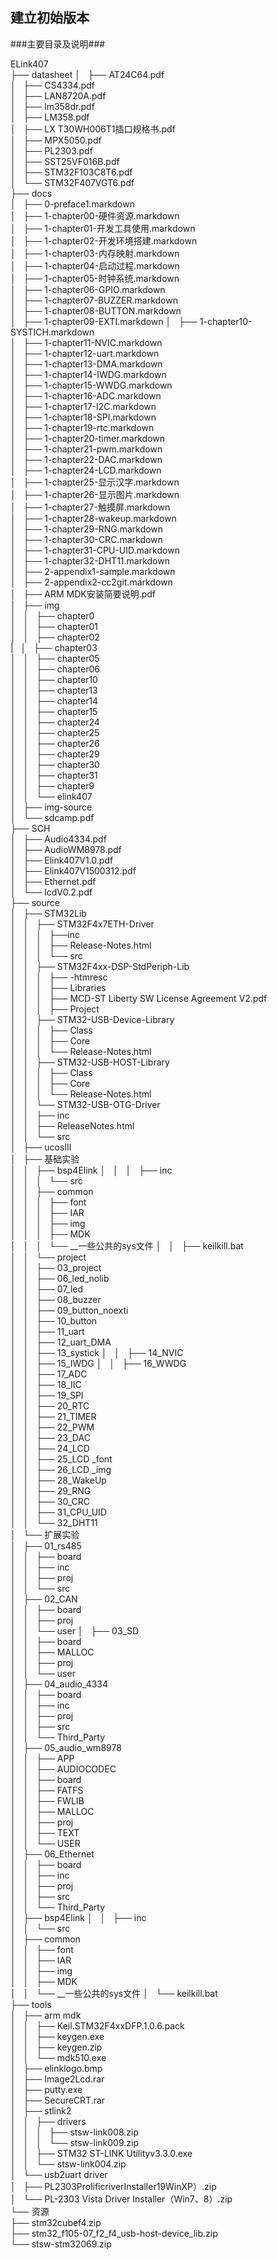 ## 建立初始版本 ##
###主要目录及说明###

ELink407  
├── datasheet 
│   ├── AT24C64.pdf  
│   ├── CS4334.pdf  
│   ├── LAN8720A.pdf  
│   ├── lm358dr.pdf  
│   ├── LM358.pdf  
│   ├── LX T30WH006T1插口规格书.pdf  
│   ├── MPX5050.pdf  
│   ├── PL2303.pdf  
│   ├── SST25VF016B.pdf  
│   ├── STM32F103C8T6.pdf  
│   └── STM32F407VGT6.pdf  
├── docs  
│   ├── 0-preface1.markdown  
│   ├── 1-chapter00-硬件资源.markdown  
│   ├── 1-chapter01-开发工具使用.markdown  
│   ├── 1-chapter02-开发环境搭建.markdown  
│   ├── 1-chapter03-内存映射.markdown  
│   ├── 1-chapter04-启动过程.markdown  
│   ├── 1-chapter05-时钟系统.markdown  
│   ├── 1-chapter06-GPIO.markdown  
│   ├── 1-chapter07-BUZZER.markdown  
│   ├── 1-chapter08-BUTTON.markdown  
│   ├── 1-chapter09-EXTI.markdown 
│   ├── 1-chapter10-SYSTICH.markdown  
│   ├── 1-chapter11-NVIC.markdown  
│   ├── 1-chapter12-uart.markdown  
│   ├── 1-chapter13-DMA.markdown  
│   ├── 1-chapter14-IWDG.markdown  
│   ├── 1-chapter15-WWDG.markdown  
│   ├── 1-chapter16-ADC.markdown  
│   ├── 1-chapter17-I2C.markdown  
│   ├── 1-chapter18-SPI.markdown  
│   ├── 1-chapter19-rtc.markdown  
│   ├── 1-chapter20-timer.markdown    
│   ├── 1-chapter21-pwm.markdown  
│   ├── 1-chapter22-DAC.markdown  
│   ├── 1-chapter24-LCD.markdown  
│   ├── 1-chapter25-显示汉字.markdown    
│   ├── 1-chapter26-显示图片.markdown  
│   ├── 1-chapter27-触摸屏.markdown  
│   ├── 1-chapter28-wakeup.markdown  
│   ├── 1-chapter29-RNG.markdown  
│   ├── 1-chapter30-CRC.markdown  
│   ├── 1-chapter31-CPU-UID.markdown  
│   ├── 1-chapter32-DHT11.markdown  
│   ├── 2-appendix1-sample.markdown  
│   ├── 2-appendix2-cc2git.markdown  
│   ├── ARM MDK安装简要说明.pdf  
│   ├── img  
│   │   ├── chapter0  
│   │   ├── chapter01  
│   │   ├── chapter02   
|   │   ├── chapter03  
│   │   ├── chapter05  
│   │   ├── chapter06  
│   │   ├── chapter10  
│   │   ├── chapter13  
│   │   ├── chapter14  
│   │   ├── chapter15  
│   │   ├── chapter24  
│   │   ├── chapter25  
│   │   ├── chapter26  
│   │   ├── chapter29  
│   │   ├── chapter30  
│   │   ├── chapter31   
│   │   ├── chapter9  
│   │   └── elink407  
│   ├── img-source   
│   └── sdcamp.pdf  
├── SCH  
│   ├── Audio4334.pdf  
│   ├── AudioWM8978.pdf  
│   ├── Elink407V1.0.pdf   
│   ├── Elink407V1500312.pdf  
│   ├── Ethernet.pdf  
│   └── lcdV0.2.pdf   
├── source  
│   ├── STM32Lib  
│   │   ├── STM32F4x7ETH-Driver  
│   │   │   ├──inc  
│   │   │   ├── Release-Notes.html  
│   │   │   └── src  
│   │   ├── STM32F4xx-DSP-StdPeriph-Lib  
│   │   │   ├── -htmresc  
│   │   │   ├── Libraries   
│   │   │   ├── MCD-ST Liberty SW License Agreement V2.pdf  
│   │   │   ├── Project  
│   │   ├── STM32-USB-Device-Library   
│   │   │   ├── Class  
│   │   │   ├── Core  
│   │   │   └── Release-Notes.html  
│   │   ├── STM32-USB-HOST-Library  
│   │   │   ├── Class  
│   │   │   ├── Core  
│   │   │   └── Release-Notes.html  
│   │   └── STM32-USB-OTG-Driver  
│   │       ├── inc  
│   │       ├── ReleaseNotes.html  
│   │       └── src  
│   ├── ucosIII  
│   ├── 基础实验  
│   │   ├── bsp4Elink 
│   │   │   ├── inc  
│   │   │   └── src  
│   │   ├── common  
│   │   │   ├── font  
│   │   │   ├── IAR  
│   │   │   ├── img  
│   │   │   ├── MDK  
│   │   │   └── __一些公共的sys文件 
│   │   ├── keilkill.bat  
│   │   └── project  
│   │       ├── 03_project  
│   │       ├── 06_led_nolib  
│   │       ├── 07_led  
│   │       ├── 08_buzzer  
│   │       ├── 09_button_noexti  
│   │       ├── 10_button  
│   │       ├── 11_uart  
│   │       ├── 12_uart_DMA  
│   │       ├── 13_systick 
│   │       ├── 14_NVIC  
│   │       ├── 15_IWDG 
│   │       ├── 16_WWDG  
│   │       ├── 17_ADC  
│   │       ├── 18_IIC  
│   │       ├── 19_SPI  
│   │       ├── 20_RTC  
│   │       ├── 21_TIMER  
│   │       ├── 22_PWM  
│   │       ├── 23_DAC  
│   │       ├── 24_LCD  
│   │       ├── 25_LCD _font  
│   │       ├── 26_LCD _img  
│   │       ├── 28_WakeUp  
│   │       ├── 29_RNG  
│   │       ├── 30_CRC  
│   │       ├── 31_CPU_UID  
│   │       └── 32_DHT11  
│   └── 扩展实验  
│       ├── 01_rs485  
│       │   ├── board  
│       │   ├── inc  
│       │   ├── proj  
│       │   └── src  
│       ├── 02_CAN  
│       │   ├── board  
│       │   ├── proj  
│       │   └── user 
│       ├── 03_SD  
│       │   ├── board  
│       │   ├── MALLOC  
│       │   ├── proj  
│       │   └── user  
│       ├── 04_audio_4334  
│       │   ├── board  
│       │   ├── inc  
│       │   ├── proj  
│       │   ├── src  
│       │   └── Third_Party  
│       ├── 05_audio_wm8978  
│       │   ├── APP  
│       │   ├── AUDIOCODEC  
│       │   ├── board  
│       │   ├── FATFS  
│       │   ├── FWLIB  
│       │   ├── MALLOC  
│       │   ├── proj  
│       │   ├── TEXT  
│       │   └── USER  
│       ├── 06_Ethernet  
│       │   ├── board  
│       │   ├── inc  
│       │   ├── proj  
│       │   ├── src  
│       │   └── Third_Party  
│       ├── bsp4Elink 
│       │   ├── inc  
│       │   └── src  
│       ├── common  
│       │   ├── font  
│       │   ├── IAR  
│       │   ├── img  
│       │   ├── MDK  
│       │   └── __一些公共的sys文件 
│       └── keilkill.bat  
├── tools  
│   ├── arm mdk  
│   │   ├── Keil.STM32F4xxDFP.1.0.6.pack  
│   │   ├── keygen.exe  
│   │   ├── keygen.zip  
│   │   └── mdk510.exe   
│   ├── elinklogo.bmp   
│   ├── Image2Lcd.rar  
│   ├── putty.exe  
│   ├── SecureCRT.rar  
│   ├── stlink2  
│   │   ├── drivers  
│   │   │   ├── stsw-link008.zip  
│   │   │   └── stsw-link009.zip   
│   │   ├── STM32 ST-LINK Utilityv3.3.0.exe   
│   │   └── stsw-link004.zip  
│   └── usb2uart driver  
│       ├── PL2303ProlificriverInstaller19WinXP）.zip  
│       └── PL-2303 Vista Driver Installer（Win7、8）.zip  
└── 资源  
    ├── stm32cubef4.zip  
    ├── stm32_f105-07_f2_f4_usb-host-device_lib.zip  
    └── stsw-stm32069.zip  
